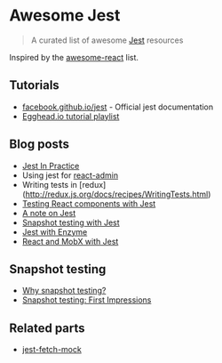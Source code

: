 # Awesome Jest

> A curated list of awesome [Jest](https://github.com/facebook/jest) resources

Inspired by the [awesome-react](https://github.com/enaqx/awesome-react) list.

## Tutorials

- [facebook.github.io/jest](http://facebook.github.io/jest/) - Official jest documentation
- [Egghead.io tutorial playlist](https://egghead.io/playlists/testing-javascript-with-jest-a36c4074)

## Blog posts
- [Jest In Practice](http://marmelab.com/blog/2015/06/24/jest-in-practice.html) 
- Using jest for [react-admin](https://github.com/marmelab/react-admin)
- Writing tests in [redux] (http://redux.js.org/docs/recipes/WritingTests.html) 
- [Testing React components with Jest](https://www.sitepoint.com/test-react-components-jest)
- [A note on Jest](https://github.com/facebookincubator/create-react-app/pull/250#issuecomment-237098619)
- [Snapshot testing with Jest](http://benmccormick.org/2016/09/19/testing-with-jest-snapshots-first-impressions)
- [Jest with Enzyme](https://www.codementor.io/react/tutorial/unit-testing-react-components-jest-or-enzyme)
- [React and MobX with Jest](https://semaphoreci.com/community/tutorials/how-to-test-react-and-mobx-with-jest)

## Snapshot testing
- [Why snapshot testing?](https://facebook.github.io/jest/blog/2016/07/27/jest-14.html)
- [Snapshot testing: First Impressions](http://benmccormick.org/2016/09/19/testing-with-jest-snapshots-first-impressions/)

## Related parts
 
- [jest-fetch-mock](https://www.npmjs.com/package/jest-fetch-mock)